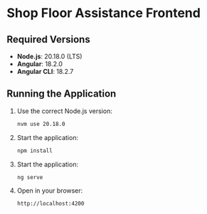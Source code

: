 
# Shop Floor Assistance Frontend

## Required Versions

- **Node.js**: 20.18.0 (LTS)
- **Angular**: 18.2.0
- **Angular CLI**: 18.2.7

## Running the Application

1. Use the correct Node.js version:
   ```bash
   nvm use 20.18.0
   ```

2. Start the application:
   ```bash
   npm install
   ```

3. Start the application:
   ```bash
   ng serve
   ```

4. Open in your browser:
   ```
   http://localhost:4200
   ```
